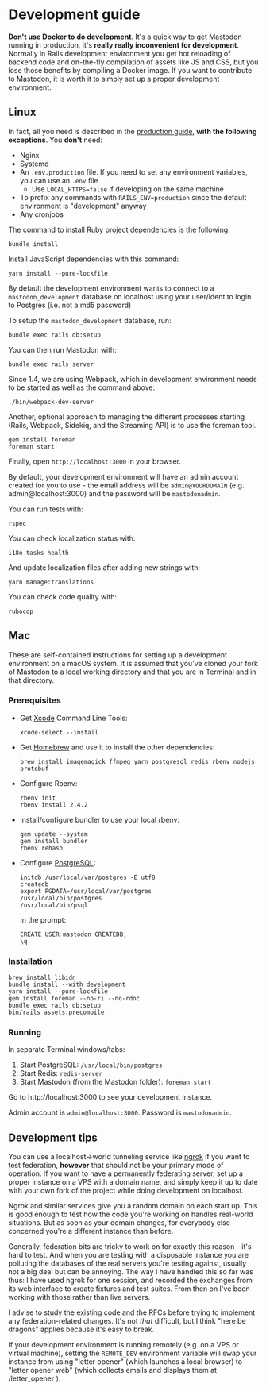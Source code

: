 Development guide
=================

**Don't use Docker to do development**. It's a quick way to get Mastodon running in production, it's **really really inconvenient for development**. Normally in Rails development environment you get hot reloading of backend code and on-the-fly compilation of assets like JS and CSS, but you lose those benefits by compiling a Docker image. If you want to contribute to Mastodon, it is worth it to simply set up a proper development environment.

## Linux

In fact, all you need is described in the [production guide](Production-guide.md), **with the following exceptions**. You **don't** need:

- Nginx
- Systemd
- An `.env.production` file. If you need to set any environment variables, you can use an `.env` file
  - Use `LOCAL_HTTPS=false` if developing on the same machine
- To prefix any commands with `RAILS_ENV=production` since the default environment is "development" anyway
- Any cronjobs

The command to install Ruby project dependencies is the following:

    bundle install

Install JavaScript dependencies with this command:

    yarn install --pure-lockfile

By default the development environment wants to connect to a `mastodon_development` database on localhost using your user/ident to login to Postgres (i.e. not a md5 password)

To setup the `mastodon_development` database, run:

    bundle exec rails db:setup

You can then run Mastodon with:

    bundle exec rails server

Since 1.4, we are using Webpack, which in development environment needs to be started as well as the command above:

    ./bin/webpack-dev-server
    
Another, optional approach to managing the different processes starting (Rails, Webpack, Sidekiq, and the Streaming API) is to use the foreman tool.

    gem install foreman
    foreman start

Finally, open `http://localhost:3000` in your browser.

By default, your development environment will have an admin account created for you to use - the email address will be `admin@YOURDOMAIN` (e.g. admin@localhost:3000) and the password will be `mastodonadmin`.

You can run tests with:

    rspec

You can check localization status with:

    i18n-tasks health

And update localization files after adding new strings with:

    yarn manage:translations

You can check code quality with:

    rubocop

## Mac

These are self-contained instructions for setting up a development environment on a macOS system. It is assumed that you’ve cloned your fork of Mastodon to a local working directory and that you are in Terminal and in that directory.

### Prerequisites

- Get [Xcode](https://developer.apple.com/xcode/) Command Line Tools:

	```
	xcode-select --install
	```

- Get [Homebrew](https://brew.sh) and use it to install the other dependencies:

	```
	brew install imagemagick ffmpeg yarn postgresql redis rbenv nodejs protobuf
	```

- Configure Rbenv:

	```
	rbenv init
	rbenv install 2.4.2
	```

- Install/configure bundler to use your local rbenv:

	```
	gem update --system
	gem install bundler
	rbenv rehash
	```

- Configure [PostgreSQL](https://www.postgresql.org):

	```
	initdb /usr/local/var/postgres -E utf8
	createdb
	export PGDATA=/usr/local/var/postgres
	/usr/local/bin/postgres
	/usr/local/bin/psql
	```

	In the prompt:

	```
	CREATE USER mastodon CREATEDB;
	\q
	```

### Installation

```
brew install libidn
bundle install --with development
yarn install --pure-lockfile
gem install foreman --no-ri --no-rdoc
bundle exec rails db:setup
bin/rails assets:precompile
```

### Running

In separate Terminal windows/tabs:

1. Start PostgreSQL: `/usr/local/bin/postgres`
2. Start Redis: `redis-server`
3. Start Mastodon (from the Mastodon folder): `foreman start`

Go to http://localhost:3000 to see your development instance.

Admin account is `admin@localhost:3000`. Password is `mastodonadmin`.

## Development tips

You can use a localhost->world tunneling service like [ngrok](https://ngrok.com) if you want to test federation, **however** that should not be your primary mode of operation. If you want to have a permanently federating server, set up a proper instance on a VPS with a domain name, and simply keep it up to date with your own fork of the project while doing development on localhost.

Ngrok and similar services give you a random domain on each start up. This is good enough to test how the code you're working on handles real-world situations. But as soon as your domain changes, for everybody else concerned you're a different instance than before.

Generally, federation bits are tricky to work on for exactly this reason - it's hard to test. And when you are testing with a disposable instance you are polluting the databases of the real servers you're testing against, usually not a big deal but can be annoying. The way I have handled this so far was thus: I have used ngrok for one session, and recorded the exchanges from its web interface to create fixtures and test suites. From then on I've been working with those rather than live servers.

I advise to study the existing code and the RFCs before trying to implement any federation-related changes. It's not *that* difficult, but I think "here be dragons" applies because it's easy to break.

If your development environment is running remotely (e.g. on a VPS or virtual machine), setting the `REMOTE_DEV` environment variable will swap your instance from using "letter opener" (which launches a local browser) to "letter opener web" (which collects emails and displays them at /letter_opener ).
